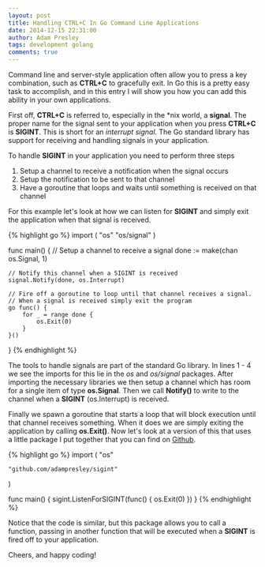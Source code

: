 ```yaml
---
layout: post
title: Handling CTRL+C In Go Command Line Applications
date: 2014-12-15 22:31:00
author: Adam Presley
tags: development golang
comments: true
---
```

Command line and server-style application often allow you to press a key combination, such as **CTRL+C** to gracefully exit. In Go this is a pretty easy task to accomplish, and in this entry I will show you how you can add this ability in your own applications.

First off, **CTRL+C** is referred to, especially in the \*nix world, a **signal**. The proper name for the signal sent to your application when you press **CTRL+C** is **SIGINT**. This is short for an *interrupt signal*. The Go standard library has support for receiving and handling signals in your application.

To handle **SIGINT** in your application you need to perform three steps

1. Setup a channel to receive a notification when the signal occurs
2. Setup the notification to be sent to that channel
3. Have a goroutine that loops and waits until something is received on that channel

For this example let's look at how we can listen for **SIGINT** and simply exit the application when that signal is received. 

{% highlight go %}
import (
    "os"
    "os/signal"
)

func main() {
    // Setup a channel to receive a signal
    done := make(chan os.Signal, 1)

    // Notify this channel when a SIGINT is received
    signal.Notify(done, os.Interrupt)

    // Fire off a goroutine to loop until that channel receives a signal.
    // When a signal is received simply exit the program
    go func() {
        for _ = range done {
            os.Exit(0)
        }
    }()
}
{% endhighlight %}

The tools to handle signals are part of the standard Go library. In lines 1 - 4 we see the imports for this lie in the *os* and *os/signal* packages. After importing the necessary libraries we then setup a channel which has room for a single item of type **os.Signal**. Then we call **Notify()** to write to the channel when a **SIGINT** (os.Interrupt) is received.

Finally we spawn a goroutine that starts a loop that will block execution until that channel receives something. When it does we are simply exiting the application by calling **os.Exit()**. Now let's look at a version of this that uses a little package I put together that you can find on [Github](https://github.com/adampresley/sigint).

{% highlight go %}
import (
    "os"

    "github.com/adampresley/sigint"
)

func main() {
    sigint.ListenForSIGINT(func() {
        os.Exit(0)
    })
}
{% endhighlight %}

Notice that the code is similar, but this package allows you to call a function, passing in another function that will be executed when a **SIGINT** is fired off to your application.

Cheers, and happy coding!
